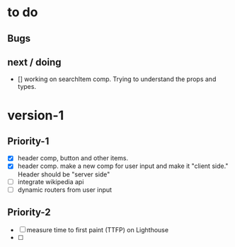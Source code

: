 # to do

## Bugs

## next / doing

- [] working on searchItem comp. Trying to understand the props and types.

# version-1

## Priority-1

- [x] header comp, button and other items.
- [x] header comp. make a new comp for user input and make it "client side." Header should be "server side"
- [ ] integrate wikipedia api
- [ ] dynamic routers from user input

## Priority-2

- [ ] measure time to first paint (TTFP) on Lighthouse
- [ ]
